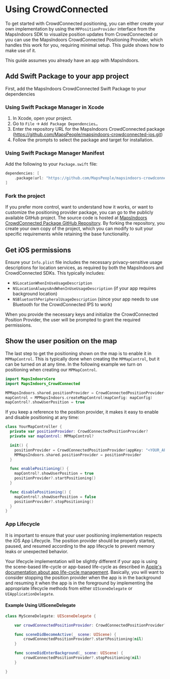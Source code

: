# Using CrowdConnected

To get started with CrowdConnected positioning, you can either create your own implementation by using the `MPPositionProvider` interface from the MapsIndoors SDK to visualize position updates from CrowdConnected or you can use the MapsIndoors CrowdConnected Positioning Provider, which handles this work for you, requiring minimal setup. This guide shows how to make use of it.

This guide assumes you already have an app with MapsIndoors.

## Add Swift Package to your app project

First, add the MapsIndoors CrowdConnected Swift Package to your dependencies

### Using Swift Package Manager in Xcode

1.  In Xcode, open your project.
2.  Go to `File` -> `Add Package Dependencies…`
3.  Enter the repository URL for the MapsIndoors CrowdConnected package (https://github.com/MapsPeople/mapsindoors-crowdconnected-ios.git)
4.  Follow the prompts to select the package and target for installation.

### Using Swift Package Manager Manifest

Add the following to your `Package.swift` file:

```swift
dependencies: [
    .package(url: "https://github.com/MapsPeople/mapsindoors-crowdconnected-ios.git", .upToNextMajor(from: "1.0.0")),
]
```

### Fork the project

If you prefer more control, want to understand how it works, or want to customize the positioning provider package, you can go to the publicly available GitHub project. The source code is hosted at [MapsIndoors CrowdConnected Package GitHub Repository](https://github.com/MapsPeople/mapsindoors-crowdconnected-ios). By forking the repository, you create your own copy of the project, which you can modify to suit your specific requirements while retaining the base functionality.

## Get iOS permissions

Ensure your `Info.plist` file includes the necessary privacy-sensitive usage descriptions for location services, as required by both the MapsIndoors and CrowdConnected SDKs. This typically includes:

* `NSLocationWhenInUseUsageDescription`
* `NSLocationAlwaysAndWhenInUseUsageDescription` (if your app requires background location)
* `NSBluetoothPeripheralUsageDescription` (since your app needs to use Bluetooth for the CrowdConnected IPS to work)

When you provide the necessary keys and initialize the CrowdConnected Position Provider, the user will be prompted to grant the required permissions.

## Show the user position on the map

The last step to get the positioning shown on the map is to enable it in `MPMapControl`. This is typically done when creating the `MPMapControl`, but it can be turned on at any time. In the following example we turn on positioning when creating our `MPMapControl`.

```swift
import MapsIndoorsCore
import MapsIndoors_CrowdConnected

MPMapsIndoors.shared.positionProvider = CrowdConnectedPositionProvider(appKey: "<YOUR_APP_KEY>", token: "<YOUR_TOKEN>", secret: "<YOUR_SECRET>")
mapControl = MPMapsIndoors.createMapControl(mapConfig: mapConfig)
mapControl?.showUserPosition = true
```

If you keep a reference to the position provider, it makes it easy to enable and disable positioning at any time:

```swift
class YourMapController {
  private var positionProvider: CrowdConnectedPositionProvider?
  private var mapControl: MPMapControl?

  init() {
    positionProvider = CrowdConnectedPositionProvider(appKey: "<YOUR_APP_KEY>", token: "<YOUR_TOKEN>", secret: "<YOUR_SECRET>")
    MPMapsIndoors.shared.positionProvider = positionProvider
  }

  func enablePositioning() {
    mapControl?.showUserPosition = true
    positionProvider?.startPositioning()
  }

  func disablePositioning() {
    mapControl?.showUserPosition = false
    positionProvider?.stopPositioning()
  }
}
```

### App Lifecycle

It is important to ensure that your user positioning implementation respects the iOS App Lifecycle. The position provider should be properly started, paused, and resumed according to the app lifecycle to prevent memory leaks or unexpected behavior.

Your lifecycle implementation will be slightly different if your app is using the scene-based life-cycle or app-based life-cycle as described in [Apple's documentation about app life-cycle management](https://developer.apple.com/documentation/uikit/managing-your-app-s-life-cycle). Basically, you will want to consider stopping the position provider when the app is in the background and resuming it when the app is in the foreground by implementing the appropriate lifecycle methods from either `UISceneDelegate` or `UIApplicationDelegate`.

#### Example Using UISceneDelegate

```swift
class MySceneDelegate: UISceneDelegate {

    var crowdConnectedPositionProvider: CrowdConnectedPositionProvider?

    func sceneDidBecomeActive(_ scene: UIScene) {
        crowdConnectedPositionProvider?.startPositioning(nil)
    }

    func sceneDidEnterBackground(_ scene: UIScene) {
        crowdConnectedPositionProvider?.stopPositioning(nil)
    }

}
```
